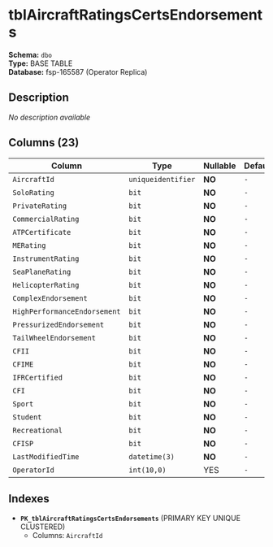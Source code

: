 # tblAircraftRatingsCertsEndorsements

**Schema:** `dbo`  
**Type:** BASE TABLE  
**Database:** fsp-165587 (Operator Replica)

## Description

*No description available*

## Columns (23)

| Column | Type | Nullable | Default | Keys | Description |
|--------|------|----------|---------|------|-------------|
| `AircraftId` | `uniqueidentifier` | **NO** | `-` | PK | - |
| `SoloRating` | `bit` | **NO** | `-` | - | - |
| `PrivateRating` | `bit` | **NO** | `-` | - | - |
| `CommercialRating` | `bit` | **NO** | `-` | - | - |
| `ATPCertificate` | `bit` | **NO** | `-` | - | - |
| `MERating` | `bit` | **NO** | `-` | - | - |
| `InstrumentRating` | `bit` | **NO** | `-` | - | - |
| `SeaPlaneRating` | `bit` | **NO** | `-` | - | - |
| `HelicopterRating` | `bit` | **NO** | `-` | - | - |
| `ComplexEndorsement` | `bit` | **NO** | `-` | - | - |
| `HighPerformanceEndorsement` | `bit` | **NO** | `-` | - | - |
| `PressurizedEndorsement` | `bit` | **NO** | `-` | - | - |
| `TailWheelEndorsement` | `bit` | **NO** | `-` | - | - |
| `CFII` | `bit` | **NO** | `-` | - | - |
| `CFIME` | `bit` | **NO** | `-` | - | - |
| `IFRCertified` | `bit` | **NO** | `-` | - | - |
| `CFI` | `bit` | **NO** | `-` | - | - |
| `Sport` | `bit` | **NO** | `-` | - | - |
| `Student` | `bit` | **NO** | `-` | - | - |
| `Recreational` | `bit` | **NO** | `-` | - | - |
| `CFISP` | `bit` | **NO** | `-` | - | - |
| `LastModifiedTime` | `datetime(3)` | **NO** | `-` | - | - |
| `OperatorId` | `int(10,0)` | YES | `-` | - | - |

## Indexes

- **`PK_tblAircraftRatingsCertsEndorsements`** (PRIMARY KEY UNIQUE CLUSTERED)
  - Columns: `AircraftId`
